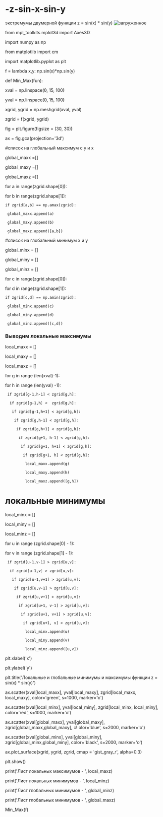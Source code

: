 # -z-sin-x-sin-y
экстремумы двумерной функции z = sin(x) * sin(y)
![загруженное](https://github.com/Mertsajus4aja/-z-sin-x-sin-y/assets/112537979/d18f02a4-4378-46ff-8302-e44cf5313e8e)



from mpl_toolkits.mplot3d import Axes3D

import numpy as np

from matplotlib import cm

import matplotlib.pyplot as plt



f = lambda x,y: np.sin(x)*np.sin(y)



def Min_Max(fun):


 xval = np.linspace(0, 15, 100)
 
 yval = np.linspace(0, 15, 100)



 xgrid, ygrid = np.meshgrid(xval, yval)


 zgrid = f(xgrid, ygrid)

 fig = plt.figure(figsize = (30, 30))
 
 ax = fig.gca(projection='3d')
 
 #список на глобальный максимум с у и х
 
 global_maxx =[]
 
 global_maxy =[]


 global_maxz =[]
 
 for a in range(zgrid.shape[0]):
 
  for b in range(zgrid.shape[1]):
  
    if zgrid[a,b] == np.amax(zgrid): 
    
     global_maxx.append(a)
     
     global_maxy.append(b)
     
     global_maxz.append([a,b])
     
 #список на глобальный минимум х и у
 
 global_minx = []
 
 global_miny = []
 
 global_minz = []
 
 for c in range(zgrid.shape[0]):
 
  for d in range(zgrid.shape[1]):
  
    if zgrid[c,d] == np.amin(zgrid):
    
     global_minx.append(c)
     
     global_miny.append(d)
     
     global_minz.append([c,d])
     
 ### Выводим локальные максимумы

 
 local_maxx = []
 
 local_maxy = []
 
 local_maxz = []
 

 for g in range (len(xval)-1):
 
  for h in range (len(yval) -1):
  
     if zgrid[g-1,h-1] < zgrid[g,h]: 
     
      if zgrid[g-1,h] <  zgrid[g,h]:
      
       if zgrid[g-1,h+1] < zgrid[g,h]:
       
        if zgrid[g,h-1] < zgrid[g,h]:
        
         if zgrid[g,h+1] < zgrid[g,h]:
         
          if zgrid[g+1, h-1] < zgrid[g,h]:
          
           if zgrid[g+1, h+1] < zgrid[g,h]:
           
            if zgrid[g+1, h] < zgrid[g,h]:
            
             local_maxx.append(g)
             
             local_maxy.append(h)
             
             local_maxz.append([g,h])


 # локальные минимумы
 
 local_minx = []
 
 local_miny = []
 
 local_minz = []


 for u in range (zgrid.shape[0] - 1):
 
  for v in range (zgrid.shape[1] - 1):
  
     if zgrid[u-1,v-1] > zgrid[u,v]: 
     
      if zgrid[u-1,v] > zgrid[u,v]:
      
       if zgrid[u-1,v+1] > zgrid[u,v]:
       
        if zgrid[u,v-1] > zgrid[u,v]:
        
         if zgrid[u,v+1] > zgrid[u,v]:
         
          if zgrid[u+1, v-1] > zgrid[u,v]:
          
           if zgrid[u+1, v+1] > zgrid[u,v]:
           
            if zgrid[u+1, v] > zgrid[u,v]:
            
             local_minx.append(u)
             
             local_miny.append(v)
             
             local_minz.append([u,v])
             
  
  


 plt.xlabel('x')
 
 plt.ylabel('y')
 
 plt.title('Локальные и глобальные минимумы и максимумы функции z = sin(x) * sin(y)')
 
 ax.scatter(xval[local_maxx], yval[local_maxy], zgrid[local_maxx, local_maxy], color='green', s=1000, marker='o')
 
 ax.scatter(xval[local_minx], yval[local_miny], zgrid[local_minx, local_miny], color='red', s=1000, marker='o')
 
 ax.scatter(xval[global_maxx], yval[global_maxy], zgrid[global_maxx,global_maxy], c!
olor='blue', s=2000, marker='o')

 ax.scatter(xval[global_minx], yval[global_miny], zgrid[global_minx,global_miny], color='black', s=2000, marker='o')
 
 ax.plot_surface(xgrid, ygrid, zgrid, cmap = 'gist_gray_r', alpha=0.3)
 
 plt.show()
 
 print('Лист локальных максимумов - ', local_maxz)
 
 print('Лист локальных минимумов - ', local_minz)
 
 print('Лист глобальных минимумов - ', global_minz)
 
 print('Лист глобальных минимумов - ', global_maxz)


 

Min_Max(f)
